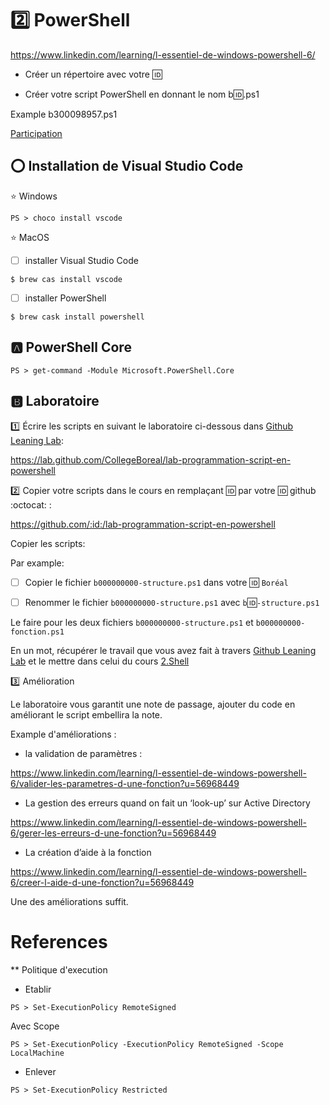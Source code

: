 # :two: PowerShell


https://www.linkedin.com/learning/l-essentiel-de-windows-powershell-6/

* Créer un répertoire avec votre :id:

* Créer votre script PowerShell en donnant le nom b:id:.ps1

Example b300098957.ps1

[Participation](Participation.md)

## :o: Installation de Visual Studio Code

:star: Windows

```
PS > choco install vscode
```

:star: MacOS

- [ ] installer Visual Studio Code

```
$ brew cas install vscode
```

- [ ] installer PowerShell

```
$ brew cask install powershell
```

## :a: PowerShell Core

```
PS > get-command -Module Microsoft.PowerShell.Core
```

## :b: Laboratoire

:one: Écrire les scripts en suivant le laboratoire ci-dessous dans [Github Leaning Lab](https://lab.github.com/CollegeBoreal):

https://lab.github.com/CollegeBoreal/lab-programmation-script-en-powershell


:two: Copier votre scripts dans le cours en remplaçant :id: par votre :id: github :octocat: :


https://github.com/:id:/lab-programmation-script-en-powershell

Copier les scripts:

Par example:

- [ ] Copier le fichier `b000000000-structure.ps1` dans votre :id: `Boréal` 

- [ ] Renommer le fichier `b000000000-structure.ps1` avec `b`:id:`-structure.ps1` 

Le faire pour les deux fichiers `b000000000-structure.ps1` et `b000000000-fonction.ps1`

En un mot, récupérer le travail que vous avez fait à travers [Github Leaning Lab](https://lab.github.com/CollegeBoreal) et le mettre dans celui du cours [2.Shell](../2.Shell)

:three: Amélioration

Le laboratoire vous garantit une note de passage, ajouter du code en améliorant le script embellira la note.

Example d'améliorations :
 
* la validation de paramètres :
 
https://www.linkedin.com/learning/l-essentiel-de-windows-powershell-6/valider-les-parametres-d-une-fonction?u=56968449
 
* La gestion des erreurs quand on fait un ‘look-up’ sur Active Directory
 
https://www.linkedin.com/learning/l-essentiel-de-windows-powershell-6/gerer-les-erreurs-d-une-fonction?u=56968449
 
* La création d’aide à la fonction
 
https://www.linkedin.com/learning/l-essentiel-de-windows-powershell-6/creer-l-aide-d-une-fonction?u=56968449
 
Une des améliorations suffit.

# References

** Politique d'execution

- Etablir


```
PS > Set-ExecutionPolicy RemoteSigned
```

Avec Scope


```
PS > Set-ExecutionPolicy -ExecutionPolicy RemoteSigned -Scope LocalMachine
```

- Enlever

```
PS > Set-ExecutionPolicy Restricted



